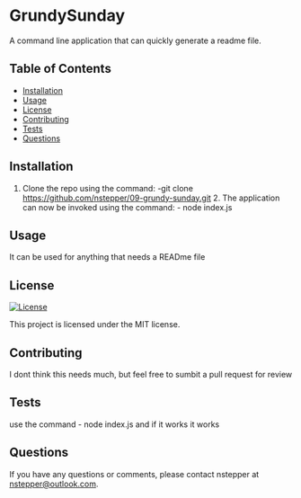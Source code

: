 
# GrundySunday

A command line application that can quickly generate a readme file.

## Table of Contents

- [Installation](#installation)
- [Usage](#usage)
- [License](#license)
- [Contributing](#contributing)
- [Tests](#tests)
- [Questions](#questions)

## Installation

1. Clone the repo using the command: -git clone https://github.com/nstepper/09-grundy-sunday.git  2. The application can now be invoked using the command: - node index.js

## Usage

It can be used for anything that needs a READme file

## License

[![License](https://img.shields.io/badge/License-MIT-brightgreen.svg)](https://opensource.org/licenses/MIT)
  
This project is licensed under the MIT license.

## Contributing

I dont think this needs much, but feel free to sumbit a pull request for review

## Tests

use the command - node index.js and if it works it works

## Questions

If you have any questions or comments, please contact nstepper at nstepper@outlook.com.
